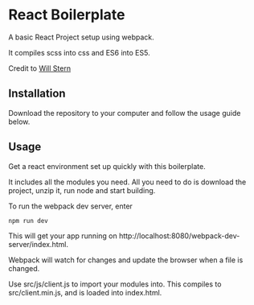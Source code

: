 # React Boilerplate

A basic React Project setup using webpack.

It compiles scss into css and ES6 into ES5.

Credit to [Will Stern](https://github.com/learncodeacademy/react-js-tutorials)

## Installation

Download the repository to your computer and follow the usage guide below.

## Usage

Get a react environment set up quickly with this boilerplate.

It includes all the modules you need. All you need to do is download the project, unzip it, run node and start building.

To run the webpack dev server, enter

```
npm run dev
```

This will get your app running on http://localhost:8080/webpack-dev-server/index.html.

Webpack will watch for changes and update the browser when a file is changed.

Use src/js/client.js to import your modules into. This compiles to src/client.min.js, and is loaded into index.html.

